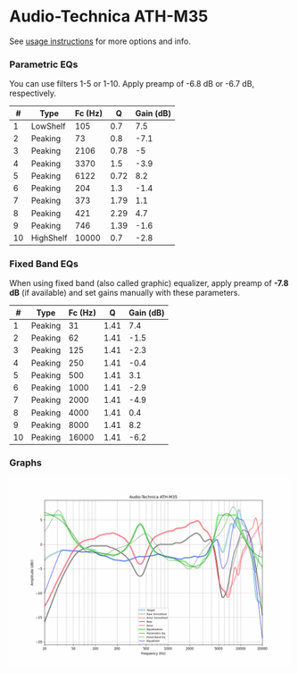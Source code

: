 # Audio-Technica ATH-M35
See [usage instructions](https://github.com/jaakkopasanen/AutoEq#usage) for more options and info.

### Parametric EQs
You can use filters 1-5 or 1-10. Apply preamp of -6.8 dB or -6.7 dB, respectively.

|   # | Type      |   Fc (Hz) |    Q |   Gain (dB) |
|-----|-----------|-----------|------|-------------|
|   1 | LowShelf  |       105 | 0.7  |         7.5 |
|   2 | Peaking   |        73 | 0.8  |        -7.1 |
|   3 | Peaking   |      2106 | 0.78 |        -5   |
|   4 | Peaking   |      3370 | 1.5  |        -3.9 |
|   5 | Peaking   |      6122 | 0.72 |         8.2 |
|   6 | Peaking   |       204 | 1.3  |        -1.4 |
|   7 | Peaking   |       373 | 1.79 |         1.1 |
|   8 | Peaking   |       421 | 2.29 |         4.7 |
|   9 | Peaking   |       746 | 1.39 |        -1.6 |
|  10 | HighShelf |     10000 | 0.7  |        -2.8 |

### Fixed Band EQs
When using fixed band (also called graphic) equalizer, apply preamp of **-7.8 dB** (if available) and set gains manually with these parameters.

|   # | Type    |   Fc (Hz) |    Q |   Gain (dB) |
|-----|---------|-----------|------|-------------|
|   1 | Peaking |        31 | 1.41 |         7.4 |
|   2 | Peaking |        62 | 1.41 |        -1.5 |
|   3 | Peaking |       125 | 1.41 |        -2.3 |
|   4 | Peaking |       250 | 1.41 |        -0.4 |
|   5 | Peaking |       500 | 1.41 |         3.1 |
|   6 | Peaking |      1000 | 1.41 |        -2.9 |
|   7 | Peaking |      2000 | 1.41 |        -4.9 |
|   8 | Peaking |      4000 | 1.41 |         0.4 |
|   9 | Peaking |      8000 | 1.41 |         8.2 |
|  10 | Peaking |     16000 | 1.41 |        -6.2 |

### Graphs
![](./Audio-Technica%20ATH-M35.png)
